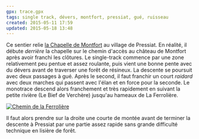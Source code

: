 ```yaml
---
gpx: trace.gpx
tags: single track, dévers, montfort, pressiat, gué, ruisseau
created: 2015-05-11 17:59
updated: 2015-05-18 13:48
---
```


Ce sentier relie [la Chapelle de Montfort](/photos/chapelle-de-montfort/) au
village de Pressiat. En réalité, il débute *derrière* la chapelle sur le chemin
d'accès au château de Montfort après avoir franchi les clôtures. Le single-track
commence par une zone relativement peu pentue et assez roulante, puis vient une
bonne pente avec du dévers avant de traverser une forêt de résineux. La descente
se poursuit avec deux passages à gué. Après le second, il faut franchir un court
*raidard* avec deux marches qui passent avec l'élan et en force pour la seconde.
Le monotrace descend alors franchement et très rapidement en suivant la petite
rivière (Le Bief de Verchère) jusqu'au hameaux de La Ferrolière.

<a href="/photos/chemin-de-la-ferroliere/"><img
src="/photos/chemin-de-la-ferroliere/chemin-de-la-ferroliere_750.jpg" alt="Chemin de la Ferrolière"></a>

Il faut alors prendre sur la droite une courte de montée avant de terminer la
descente à Pressiat par une partie assez rapide sans grande difficulté technique
en lisière de forêt.
